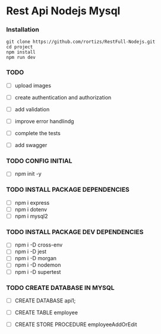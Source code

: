 # Rest Api Nodejs Mysql

### Installation
```
git clone https://github.com/rortizs/RestFull-Nodejs.git
cd project
npm install
npm run dev
```

### TODO

- [ ] upload images
- [ ] create authentication and authorization
- [ ] add validation 
- [ ] improve error handlindg
- [ ] complete the tests
- [ ] add swagger


### TODO CONFIG INITIAL
- [ ] npm init -y


### TODO INSTALL PACKAGE DEPENDENCIES
- [ ] npm i express
- [ ] npm i dotenv
- [ ] npm i mysql2

### TODO INSTALL PACKAGE DEV DEPENDENCIES
- [ ] npm i -D cross-env
- [ ] npm i -D jest
- [ ] npm i -D morgan
- [ ] npm i -D nodemon
- [ ] npm i -D supertest

### TODO CREATE DATABASE IN MYSQL
- [ ] CREATE DATABASE api1;
- [ ] CREATE TABLE employee
- [ ] CREATE STORE PROCEDURE employeeAddOrEdit



